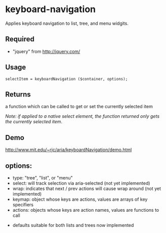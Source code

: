 # keyboard-navigation

Applies keyboard navigation to list, tree, and menu widgits.

## Required
- "jquery" from http://jquery.com/

## Usage

```
selectItem = keyboardNavigation ($container, options);
```

## Returns

a function which can be called to get or set the currently selected item

_Note: if applied to a native select element, the function returned only gets the currently selected item_. 

## Demo
http://www.mit.edu/~rjc/aria/keyboardNavigation/demo.html

## options:
- type: "tree", "list", or "menu"
- select: will track selection via aria-selected (not yet implemented)
- wrap: indicates that next / prev actions will cause wrap around (not yet implemented)
- keymap: object whose keys are actions, values are arrays of key specifiers
- actions: objects whose keys are action names, values are functions to call
+ defaults suitable for both lists and trees now implemented
